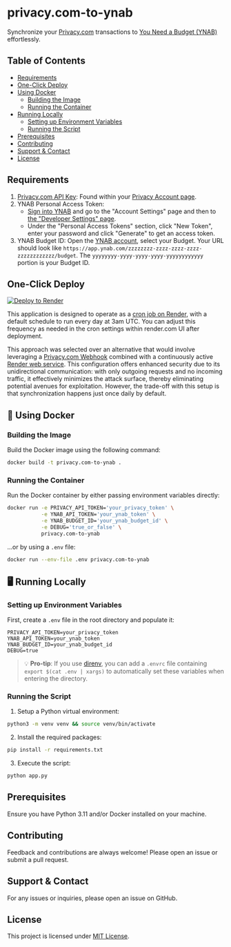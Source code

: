 # privacy.com-to-ynab

Synchronize your [Privacy.com](https://privacy.com/) transactions to [You Need a Budget (YNAB)](https://www.ynab.com/) effortlessly.

## Table of Contents

- [Requirements](#requirements)
- [One-Click Deploy](#one-click-deploy)
- [Using Docker](#-using-docker)
  - [Building the Image](#building-the-image)
  - [Running the Container](#running-the-container)
- [Running Locally](#-running-locally)
  - [Setting up Environment Variables](#setting-up-environment-variables)
  - [Running the Script](#running-the-script)
- [Prerequisites](#prerequisites)
- [Contributing](#contributing)
- [Support & Contact](#support--contact)
- [License](#license)

## Requirements

1. [Privacy.com API Key](https://privacy-com.readme.io/docs/getting-started): Found within your [Privacy Account page](https://app.privacy.com/account#api-key).
2. YNAB Personal Access Token:
   - [Sign into YNAB](https://app.ynab.com/settings) and go to the "Account Settings" page and then to [the "Developer Settings" page](https://app.ynab.com/settings/developer).
   - Under the "Personal Access Tokens" section, click "New Token", enter your password and click "Generate" to get an access token.
3. YNAB Budget ID: Open the [YNAB account](https://app.ynab.com/), select your Budget. Your URL should look like `https://app.ynab.com/zzzzzzzz-zzzz-zzzz-zzzz-zzzzzzzzzzzz/budget`. The `yyyyyyyy-yyyy-yyyy-yyyy-yyyyyyyyyyyy` portion is your Budget ID.

## One-Click Deploy

[![Deploy to Render](https://render.com/images/deploy-to-render-button.svg)](https://render.com/deploy?repo=https://github.com/ericpardee/privacy.com-to-ynab)

This application is designed to operate as a [cron job on Render](https://render.com/docs/cronjobs), with a default schedule to run every day at 3am UTC. You can adjust this frequency as needed in the cron settings within render.com UI after deployment.

This approach was selected over an alternative that would involve leveraging a [Privacy.com Webhook](https://support.privacy.com/hc/en-us/articles/360039147274-Privacy-API) combined with a continuously active [Render web service](https://render.com/docs/web-services). This configuration offers enhanced security due to its unidirectional communication: with only outgoing requests and no incoming traffic, it effectively minimizes the attack surface, thereby eliminating potential avenues for exploitation. However, the trade-off with this setup is that synchronization happens just once daily by default.

## 🐳 Using Docker

### Building the Image

Build the Docker image using the following command:

```sh
docker build -t privacy.com-to-ynab .
```

### Running the Container

Run the Docker container by either passing environment variables directly:

```sh
docker run -e PRIVACY_API_TOKEN='your_privacy_token' \
           -e YNAB_API_TOKEN='your_ynab_token' \
           -e YNAB_BUDGET_ID='your_ynab_budget_id' \
           -e DEBUG='true_or_false' \
           privacy.com-to-ynab
```

...or by using a `.env` file:

```sh
docker run --env-file .env privacy.com-to-ynab
```

## 🖥 Running Locally

### Setting up Environment Variables

First, create a `.env` file in the root directory and populate it:

```text
PRIVACY_API_TOKEN=your_privacy_token
YNAB_API_TOKEN=your_ynab_token
YNAB_BUDGET_ID=your_ynab_budget_id
DEBUG=true
```

> 💡 **Pro-tip**: If you use [direnv](https://direnv.net/), you can add a `.envrc` file containing `export $(cat .env | xargs)` to automatically set these variables when entering the directory.

### Running the Script

1. Setup a Python virtual environment:

```sh
python3 -m venv venv && source venv/bin/activate
```

2. Install the required packages:

```sh
pip install -r requirements.txt
```

3. Execute the script:

```sh
python app.py
```

## Prerequisites

Ensure you have Python 3.11 and/or Docker installed on your machine.

## Contributing

Feedback and contributions are always welcome! Please open an issue or submit a pull request.

## Support & Contact

For any issues or inquiries, please open an issue on GitHub.

## License

This project is licensed under [MIT License](LICENSE).
